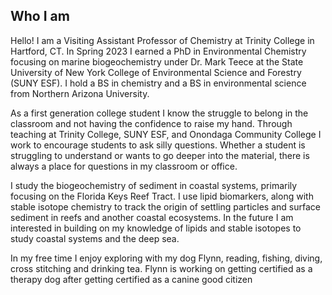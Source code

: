 ## Who I am

Hello! I am a Visiting Assistant Professor of Chemistry at Trinity College in Hartford, CT. In Spring 2023 I earned a PhD in Environmental Chemistry focusing on marine biogeochemistry under Dr. Mark Teece at the State University of New York College of Environmental Science and Forestry (SUNY ESF). I hold a BS in chemistry and a BS in environmental science from Northern Arizona University.

As a first generation college student I know the struggle to belong in the classroom and not having the confidence to raise my hand. Through teaching at Trinity College, SUNY ESF, and Onondaga Community College I work to encourage students to ask silly questions. Whether a student is struggling to understand or wants to go deeper into the material, there is always a place for questions in my classroom or office.

I study the biogeochemistry of sediment in coastal systems, primarily focusing on the Florida Keys Reef Tract. I use lipid biomarkers, along with stable isotope chemistry to track the origin of settling particles and surface sediment in reefs and another coastal ecosystems. In the future I am interested in building on my knowledge of lipids and stable isotopes to study coastal systems and the deep sea.

In my free time I enjoy exploring with my dog Flynn, reading, fishing, diving, cross stitching and drinking tea. Flynn is working on getting certified as a therapy dog after getting certified as a canine good citizen


